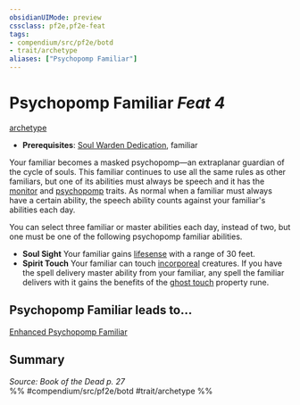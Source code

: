 ```yaml
---
obsidianUIMode: preview
cssclass: pf2e,pf2e-feat
tags:
- compendium/src/pf2e/botd
- trait/archetype
aliases: ["Psychopomp Familiar"]
---
```

# Psychopomp Familiar  *Feat 4*  
[archetype](../../Rules/traits/archetype.md)  

- **Prerequisites**: [Soul Warden Dedication](soul-warden-dedication-botd.md), familiar

Your familiar becomes a masked psychopomp—an extraplanar guardian of the cycle of souls. This familiar continues to use all the same rules as other familiars, but one of its abilities must always be speech and it has the [monitor](../../Rules/traits/monitor.md) and [psychopomp](../../Rules/traits/psychopomp-b1.md) traits. As normal when a familiar must always have a certain ability, the speech ability counts against your familiar's abilities each day.

You can select three familiar or master abilities each day, instead of two, but one must be one of the following psychopomp familiar abilities.

- **Soul Sight** Your familiar gains [lifesense](../../Rules/abilities/lifesense.md) with a range of 30 feet.
- **Spirit Touch** Your familiar can touch [incorporeal](../../Rules/traits/incorporeal-b1.md) creatures. If you have the spell delivery master ability from your familiar, any spell the familiar delivers with it gains the benefits of the [ghost touch](../equipment/items/ghost-touch.md) property rune.

## Psychopomp Familiar leads to...

[Enhanced Psychopomp Familiar](enhanced-psychopomp-familiar-botd.md)

## Summary

*Source: Book of the Dead p. 27*  
%% #compendium/src/pf2e/botd #trait/archetype %%